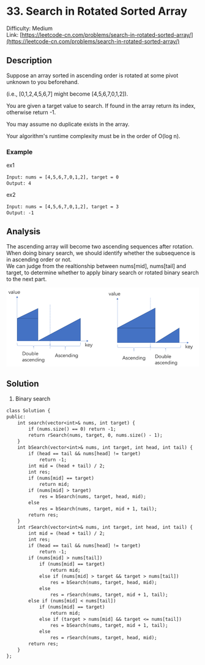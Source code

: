 # 33. Search in Rotated Sorted Array
Difficulty: Medium  
Link: [https://leetcode-cn.com/problems/search-in-rotated-sorted-array/](https://leetcode-cn.com/problems/search-in-rotated-sorted-array/)
## Description
Suppose an array sorted in ascending order is rotated at some pivot unknown to you beforehand.

(i.e., [0,1,2,4,5,6,7] might become [4,5,6,7,0,1,2]).

You are given a target value to search. If found in the array return its index, otherwise return -1.

You may assume no duplicate exists in the array.

Your algorithm's runtime complexity must be in the order of O(log n).  

### Example
ex1
``` 
Input: nums = [4,5,6,7,0,1,2], target = 0
Output: 4
```
ex2
```
Input: nums = [4,5,6,7,0,1,2], target = 3
Output: -1
```

## Analysis
The ascending array will become two ascending sequences after rotation. When doing binary search, we should identify whether the subsequence is in ascending order or not.  
We can judge from the realtionship between nums[mid], nums[tail] and target, to determine whether to apply binary search or rotated binary search to the next part.
<div align=center><img src="https://github.com/WindsorWZZ/LeetCode-Solution/blob/master/pic/LC33.png"></div> 

## Solution
1. Binary search
```
class Solution {
public:
    int search(vector<int>& nums, int target) {
        if (nums.size() == 0) return -1;
        return rSearch(nums, target, 0, nums.size() - 1);
    }
    int bSearch(vector<int>& nums, int target, int head, int tail) {
        if (head == tail && nums[head] != target)
            return -1;
        int mid = (head + tail) / 2;
        int res;
        if (nums[mid] == target)
            return mid;
        if (nums[mid] > target)
            res = bSearch(nums, target, head, mid);
        else 
            res = bSearch(nums, target, mid + 1, tail);
        return res;
    }
    int rSearch(vector<int>& nums, int target, int head, int tail) {
        int mid = (head + tail) / 2;
        int res;
        if (head == tail && nums[head] != target)
            return -1;
        if (nums[mid] > nums[tail]) 
            if (nums[mid] == target)
                return mid;
            else if (nums[mid] > target && target > nums[tail])
                res = bSearch(nums, target, head, mid);
            else
                res = rSearch(nums, target, mid + 1, tail);
        else if (nums[mid] < nums[tail])
            if (nums[mid] == target)
                return mid;
            else if (target > nums[mid] && target <= nums[tail])
                res = bSearch(nums, target, mid + 1, tail);
            else
                res = rSearch(nums, target, head, mid);
        return res;
    }
};
```